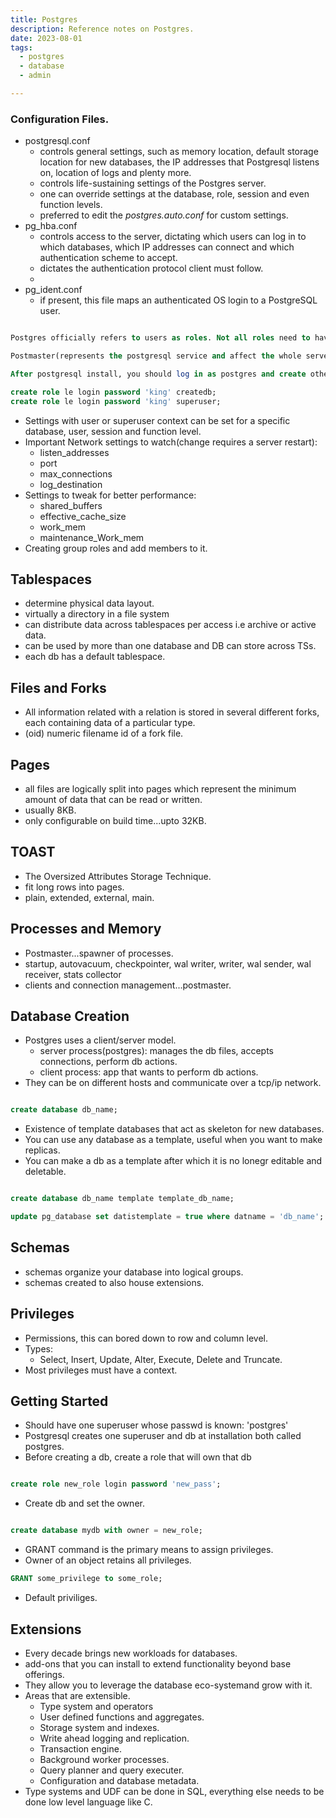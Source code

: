 ```yaml
---
title: Postgres
description: Reference notes on Postgres.
date: 2023-08-01
tags:
  - postgres
  - database
  - admin

---
```


### Configuration Files.

- postgresql.conf
    - controls general settings, such as memory location, default storage location for new databases, the IP addresses that Postgresql listens on, location of logs and plenty more.
    - controls life-sustaining settings of the Postgres server.
    - one can override settings at the database, role, session and even function levels.
    - preferred to edit the *postgres.auto.conf* for custom settings.
- pg_hba.conf
    - controls access to the server, dictating which users can log in to which databases, which IP addresses can connect and which authentication scheme to accept.
    - dictates the authentication protocol client must follow.
    - 
- pg_ident.conf
    - if present, this file maps an authenticated OS login to a PostgreSQL user.

```sql

Postgres officially refers to users as roles. Not all roles need to have to have login privileges.

Postmaster(represents the postgresql service and affect the whole server) vs User constext.

After postgresql install, you should log in as postgres and create other roles.

create role le login password 'king' createdb;
create role le login password 'king' superuser;

```

- Settings with user or superuser context can be set for a specific database, user, session and function level.
- Important Network settings to watch(change requires a server restart):
    - listen_addresses
    - port
    - max_connections
    - log_destination
- Settings to tweak for better performance:
    - shared_buffers
    - effective_cache_size
    - work_mem
    - maintenance_Work_mem
- Creating group roles and add members to it.

## Tablespaces

 - determine physical data layout.
 - virtually a directory in a file system
 - can distribute data across tablespaces per access i.e archive or active data.
 - can be used by more than one database and DB can store across TSs.
 - each db has a default tablespace.

## Files and Forks

 - All information related with a relation is stored in several different forks, each containing data of a particular type.
 - (oid) numeric filename id of a fork file.

## Pages

 - all files are logically split into pages which represent the minimum amount of data that can be read or written.
 - usually 8KB.
 - only configurable on build time...upto 32KB.

## TOAST
 
 - The Oversized Attributes Storage Technique.
 - fit long rows into pages.
 - plain, extended, external, main.

## Processes and Memory

 - Postmaster...spawner of processes.
 - startup, autovacuum, checkpointer, wal writer, writer, wal sender, wal receiver, stats collector
 - clients and connection management...postmaster.

## Database Creation

- Postgres uses a client/server model.
    - server process(postgres): manages the db files, accepts connections, perform db actions.
    - client process: app that wants to perform db actions.
- They can be on different hosts and communicate over a tcp/ip network. 

```sql

create database db_name;

```

- Existence of template databases that act as skeleton for new databases.
- You can use any database as a template, useful when you want to make replicas.
- You can make a db as a template after which it is no lonegr editable and deletable.

```sql

create database db_name template template_db_name;

update pg_database set datistemplate = true where datname = 'db_name';

```
## Schemas

- schemas organize your database into logical groups.
- schemas created to also house extensions.

## Privileges

- Permissions, this can bored down to row and column level.
- Types:
    - Select, Insert, Update, Alter, Execute, Delete and Truncate.
- Most privileges must have a context.

## Getting Started

- Should have one superuser whose passwd is known: 'postgres'
- Postgresql creates one superuser and db at installation both called postgres.
- Before creating a db, create a role that will own that db

```sql

create role new_role login password 'new_pass';

```
- Create db and set the owner.

```sql

create database mydb with owner = new_role;

```

- GRANT command is the primary means to assign privileges.
- Owner of an object retains all privileges.

```sql
GRANT some_privilege to some_role;

```
- Default priviliges.

## Extensions

- Every decade brings new workloads for databases.
- add-ons that you can install to extend functionality beyond base offerings.
- They allow you to leverage the database eco-systemand grow with it.
- Areas that are extensible.
  - Type system and operators
  - User defined functions and aggregates.
  - Storage system and indexes.
  - Write ahead logging and replication.
  - Transaction engine.
  - Background worker processes.
  - Query planner and query executer.
  - Configuration and database metadata.
- Type systems and UDF can be done in SQL, everything else needs to be done low level language like C.
